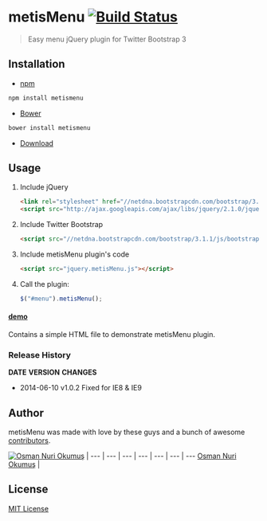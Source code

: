 # metisMenu [![Build Status](https://secure.travis-ci.org/onokumus/metisMenu.png?branch=master)](https://travis-ci.org/onokumus/metisMenu)

> Easy menu jQuery plugin for Twitter Bootstrap 3

## Installation

* [npm](http://npmjs.org/)

```bash
npm install metismenu
```

* [Bower](http://bower.io)

```bash
bower install metismenu
```

* [Download](https://github.com/onokumus/metisMenu/archive/master.zip)

## Usage

1. Include jQuery

    ```html
    <link rel="stylesheet" href="//netdna.bootstrapcdn.com/bootstrap/3.1.1/css/bootstrap.min.css">
    <script src="http://ajax.googleapis.com/ajax/libs/jquery/2.1.0/jquery.min.js"></script>
    ```

2. Include Twitter Bootstrap

    ```html
    <script src="//netdna.bootstrapcdn.com/bootstrap/3.1.1/js/bootstrap.min.js"></script>
    ```

3. Include metisMenu plugin's code

    ```html
    <script src="jquery.metisMenu.js"></script>
    ```

4. Call the plugin:

    ```javascript
    $("#menu").metisMenu();
    ```

#### [demo](http://demo.onokumus.com/metisMenu/)

Contains a simple HTML file to demonstrate metisMenu plugin.

### Release History
**DATE**       **VERSION**   **CHANGES**                                        
* 2014-06-10   v1.0.2        Fixed for IE8 & IE9   


## Author

metisMenu was made with love by these guys and a bunch of awesome [contributors](https://github.com/onokumus/metisMenu/graphs/contributors).

[![Osman Nuri Okumuş](https://0.gravatar.com/avatar/4fa374411129d6f574c33e4753ec402e?s=70)](http://onokumus.com) |
--- | --- | --- | --- | --- | --- | ---
[Osman Nuri Okumuş](http://onokumus.com) |


## License

[MIT License](https://github.com/onokumus/metisMenu/blob/master/LICENSE)